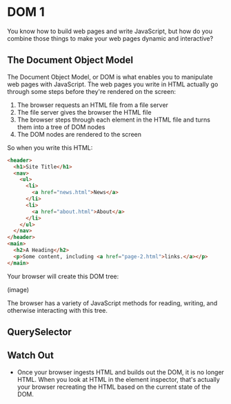 # DOM 1

You know how to build web pages and write JavaScript, but how do you combine those things to make your web pages dynamic and interactive?

## The Document Object Model

The Document Object Model, or DOM is what enables you to manipulate web pages with JavaScript. The web pages you write in HTML actually go through some steps before they're rendered on the screen:

1. The browser requests an HTML file from a file server
2. The file server gives the browser the HTML file
3. The browser steps through each element in the HTML file and turns them into a tree of DOM nodes
4. The DOM nodes are rendered to the screen

So when you write this HTML:

```html
<header>
  <h1>Site Title</h1>
  <nav>
    <ul>
      <li>
        <a href="news.html">News</a>
      </li>
      <li>
        <a href="about.html">About</a>
      </li>
    </ul>
  </nav>
</header>
<main>
  <h2>A Heading</h2>
  <p>Some content, including <a href="page-2.html">links.</a></p>
</main>
```

Your browser will create this DOM tree:

(image)

The browser has a variety of JavaScript methods for reading, writing, and otherwise interacting with this tree.

## QuerySelector

## Watch Out

* Once your browser ingests HTML and builds out the DOM, it is no longer HTML. When you look at HTML in the element inspector, that's actually your browser recreating the HTML based on the current state of the DOM.
